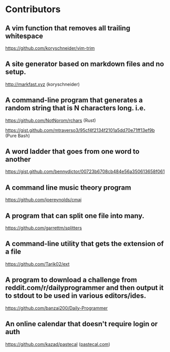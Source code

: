 
# Contributors

## A vim function that removes all trailing whitespace

https://github.com/koryschneider/vim-trim

## A site generator based on markdown files and no setup.

http://markfast.xyz (koryschneider)

## A command-line program that generates a random string that is N characters long. i.e.

https://github.com/NotNorom/rchars (Rust)

https://gist.github.com/mtraverso3/95cf4f2134f2101a5dd70e71ff13ef9b (Pure Bash)

## A word ladder that goes from one word to another

https://gist.github.com/bennydictor/00723b6708cb484e56a350613658f061

## A command line music theory program 

https://github.com/joereynolds/cmaj

## A program that can split one file into many. 

https://github.com/garrettm/splitters

## A command-line utility that gets the extension of a file

https://github.com/Tarik02/ext

## A program to download a challenge from reddit.com/r/dailyprogrammer and then output it to stdout to be used in various editors/ides.

https://github.com/banzai200/Daily-Programmer

## An online calendar that doesn't require login or auth

https://github.com/kazad/pastecal ([pastecal.com](https://pastecal.com))
